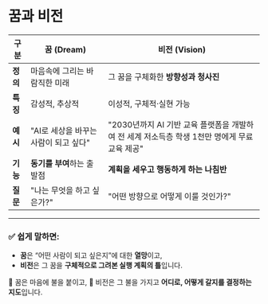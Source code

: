 # 꿈과 비전

| 구분     | 꿈 (Dream)               | 비전 (Vision)                                                |
| ------ | ----------------------- | ---------------------------------------------------------- |
| **정의** | 마음속에 그리는 바람직한 미래        | 그 꿈을 구체화한 **방향성과 청사진**                                     |
| **특징** | 감성적, 추상적                | 이성적, 구체적·실현 가능                                             |
| **예시** | "AI로 세상을 바꾸는 사람이 되고 싶다" | "2030년까지 AI 기반 교육 플랫폼을 개발하여 전 세계 저소득층 학생 1천만 명에게 무료 교육 제공" |
| **기능** | **동기를 부여**하는 출발점        | **계획을 세우고 행동하게 하는 나침반**                                    |
| **질문** | "나는 무엇을 하고 싶은가?"        | "어떤 방향으로 어떻게 이룰 것인가?"                                      |

---

### ✅ 쉽게 말하면:

* **꿈**은 “어떤 사람이 되고 싶은지”에 대한 **열망**이고,
* **비전**은 그 꿈을 **구체적으로 그려본 실행 계획의 틀**입니다.

🎯 꿈은 마음에 불을 붙이고,
🧭 비전은 그 불을 가지고 **어디로, 어떻게 갈지를 결정하는 지도**입니다.
